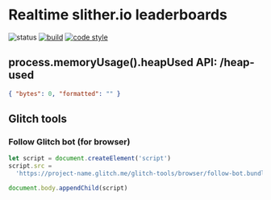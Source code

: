 # Realtime slither.io leaderboards

![status](https://img.shields.io/uptimerobot/status/m782385503-5b70e03c80ba22c4e4d9a08b.svg)
[![build](https://travis-ci.org/vvanelslande/realtime-slither.io-leaderboards.svg?branch=master)](https://travis-ci.org/vvanelslande/realtime-slither.io-leaderboards)
[![code style](https://img.shields.io/badge/code_style-prettier-brightgreen.svg)](https://prettier.io)

## process.memoryUsage().heapUsed API: /heap-used

```json
{ "bytes": 0, "formatted": "" }
```

## Glitch tools

### Follow Glitch bot (for browser)

```js
let script = document.createElement('script')
script.src =
  'https://project-name.glitch.me/glitch-tools/browser/follow-bot.bundle.js'

document.body.appendChild(script)
```
